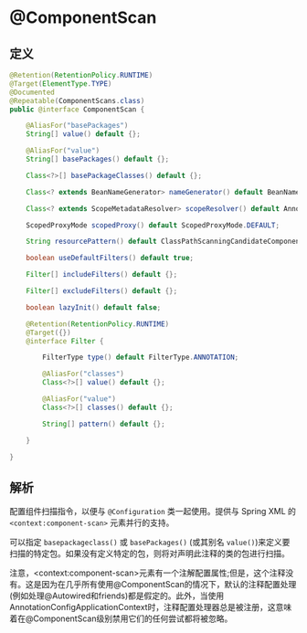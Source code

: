 # @ComponentScan

## 定义

```java
@Retention(RetentionPolicy.RUNTIME)
@Target(ElementType.TYPE)
@Documented
@Repeatable(ComponentScans.class)
public @interface ComponentScan {

    @AliasFor("basePackages")
    String[] value() default {};

    @AliasFor("value")
    String[] basePackages() default {};

    Class<?>[] basePackageClasses() default {};

    Class<? extends BeanNameGenerator> nameGenerator() default BeanNameGenerator.class;

    Class<? extends ScopeMetadataResolver> scopeResolver() default AnnotationScopeMetadataResolver.class;

    ScopedProxyMode scopedProxy() default ScopedProxyMode.DEFAULT;

    String resourcePattern() default ClassPathScanningCandidateComponentProvider.DEFAULT_RESOURCE_PATTERN;

    boolean useDefaultFilters() default true;

    Filter[] includeFilters() default {};

    Filter[] excludeFilters() default {};

    boolean lazyInit() default false;

    @Retention(RetentionPolicy.RUNTIME)
    @Target({})
    @interface Filter {

        FilterType type() default FilterType.ANNOTATION;

        @AliasFor("classes")
        Class<?>[] value() default {};

        @AliasFor("value")
        Class<?>[] classes() default {};

        String[] pattern() default {};

    }

}
```

## 解析

配置组件扫描指令，以便与 `@Configuration` 类一起使用。提供与 Spring XML 的 `<context:component-scan>` 元素并行的支持。

可以指定 `basepackageclass()` 或 `basePackages()` \(或其别名 `value()`\)来定义要扫描的特定包。如果没有定义特定的包，则将对声明此注释的类的包进行扫描。

注意，&lt;context:component-scan&gt;元素有一个注解配置属性;但是，这个注释没有。这是因为在几乎所有使用@ComponentScan的情况下，默认的注释配置处理\(例如处理@Autowired和friends\)都是假定的。此外，当使用AnnotationConfigApplicationContext时，注释配置处理器总是被注册，这意味着在@ComponentScan级别禁用它们的任何尝试都将被忽略。

